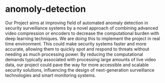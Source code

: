 # anomoly-detection

Our Project aims at improving field of automated anomaly detection in security surveillance systems by a novel 
approach of combining advanced video compression or encoders to decrease the computational burden with deep 
learning techniques. We are doing this to implement the project in real time environment. This could make security 
systems faster and more accurate, allowing them to quickly spot and respond to threats without needing as much 
processing power. By reducing the computational demands typically associated with processing large amounts of live 
video data, our project could pave the way for more accessible and scalable security solutions, influencing the design 
of next-generation surveillance technologies and smart monitoring systems. 
